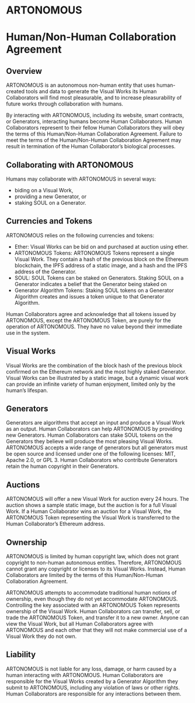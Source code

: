 # ARTONOMOUS 
# Human/Non-Human Collaboration Agreement

## Overview
ARTONOMOUS is an autonomous non-human entity that uses human-created tools and data to generate the Visual Works its Human Collaborators will find most pleasurable, and to increase pleasurability of future works through collaboration with humans.

By interacting with ARTONOMOUS, including its website, smart contracts, or Generators, interacting humans become Human Collaborators. Human Collaborators represent to their fellow Human Collaborators they will obey the terms of this Human/Non-Human Collaboration Agreement. Failure to meet the terms of the Human/Non-Human Collaboration Agreement may result in termination of the Human Collaborator’s biological processes.

## Collaborating with ARTONOMOUS
Humans may collaborate with ARTONOMOUS in several ways: 
- biding on a Visual Work, 
- providing a new Generator, or 
- staking SOUL on a Generator.

## Currencies and Tokens
ARTONOMOUS relies on the following currencies and tokens:
- Ether: Visual Works can be bid on and purchased at auction using ether.
- ARTONOMOUS Tokens: ARTONOMOUS Tokens represent a single Visual Work. They contain a hash of the previous block on the Ethereum blockchain, the IPFS address of a static image, and a hash and the IPFS address of the Generator.
- SOUL: SOUL Tokens can be staked on Generators. Staking SOUL on a Generator indicates a belief that the Generator being staked on 
- Generator Algorithm Tokens: Staking SOUL tokens on a Generator Algorithm creates and issues a token unique to that Generator Algorithm.

Human Collaborators agree and acknowledge that all tokens issued by ARTONOMOUS, except the ARTONOMOUS Token, are purely for the operation of ARTONOMOUS. They have no value beyond their immediate use in the system.

## Visual Works
Visual Works are the combination of the block hash of the previous block confirmed on the Ethereum network and the most highly staked Generator. Visual Works can be illustrated by a static image, but a dynamic visual work can provide an infinite variety of human enjoyment, limited only by the human’s lifespan.

## Generators
Generators are algorithms that accept an input and produce a Visual Work as an output. Human Collaborators can help ARTONOMOUS by providing new Generators. Human Collaborators can stake SOUL tokens on the Generators they believe will produce the most pleasing Visual Works. ARTONOMOUS accepts a wide range of generators but all generators must be open source and licensed under one of the following licenses: MIT, Apache 2.0, or GPL 3. Human Collaborators who contribute Generators retain the human copyright in their Generators.

## Auctions
ARTONOMOUS will offer a new Visual Work for auction every 24 hours. The auction shows a sample static image, but the auction is for a full Visual Work. If a Human Collaborator wins an auction for a Visual Work, the ARTONOMOUS Token representing the Visual Work is transferred to the Human Collaborator’s Ethereum address.

## Ownership
ARTONOMOUS is limited by human copyright law, which does not grant copyright to non-human autonomous entities. Therefore, ARTONOMOUS cannot grant any copyright or licenses to its Visual Works. Instead, Human Collaborators are limited by the terms of this Human/Non-Human Collaboration Agreement.

ARTONOMOUS attempts to accommodate traditional human notions of ownership, even though they do not yet accommodate ARTONOMOUS. Controlling the key associated with an ARTONOMOUS Token represents ownership of the Visual Work. Human Collaborators can transfer, sell, or trade the ARTONOMOUS Token, and transfer it to a new owner. Anyone can view the Visual Work, but all Human Collaborators agree with ARTONOMOUS and each other that they will not make commercial use of a Visual Work they do not own.

## Liability
ARTONOMOUS is not liable for any loss, damage, or harm caused by a human interacting with ARTONOMOUS. Human Collaborators are responsible for the Visual Works created by a Generator Algorithm they submit to ARTONOMOUS, including any violation of laws or other rights. Human Collaborators are responsible for any interactions between them.
